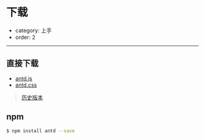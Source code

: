 # 下载

- category: 上手
- order: 2

---

## 直接下载

- [antd.js](http://ant.design/dist/antd.js)
- [antd.css](http://ant.design/dist/antd.css)

> [历史版本](https://github.com/ant-design/ant-design/releases)


## npm

```bash
$ npm install antd --save
```
